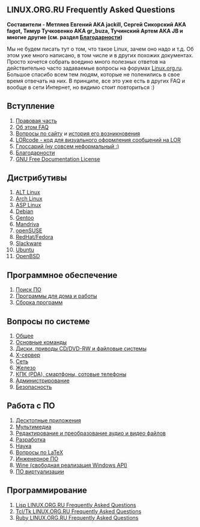 ## LINUX.ORG.RU Frequently Asked Questions

**Составители - Метляев Евгений AKA jackill, Сергей Сикорский AKA fagot,
Тимур Тучковенко AKA gr\_buza, Тучинский Артем AKA JB и многие другие
(см. раздел [Благодарности](Благодарности "wikilink"))**

Мы не будем писать тут о том, что такое Linux, зачем оно надо и т.д. Об
этом уже много написано, в том числе и в других похожих документах.
Просто хочется собрать воедино много полезных ответов на
действительно часто задаваемые вопросы на форумах
[Linux.org.ru](http://www.linux.org.ru/view-section.jsp?section=2).
Большое спасибо всем тем людям, которые не поленились в свое время
отвечать на них. В принципе, все это уже есть в других FAQ и вообще в
сети Интернет, но видимо стоит повториться :)

## Вступление

1.  [Правовая часть](Правовая_часть "wikilink")
2.  [Об этом FAQ](Об_этом_FAQ "wikilink")
3.  [Вопросы по сайту](Linux-org-ru "wikilink") и [история его
    возникновения](LOR_History "wikilink")
4.  [LORcode - код для визуального оформления сообщений на
    LOR](Lorcode "wikilink")
5.  [Глоссарий (ну совсем неформальный
    :)](Глоссарий_\(ну_совсем_неформальный_:\) "wikilink")
6.  [Благодарности](Благодарности "wikilink")
7.  [GNU Free Documentation
    License](GNU_Free_Documentation_License "wikilink")

## Дистрибутивы

1.  [ALT Linux](ALT_Linux "wikilink")
2.  [Arch Linux](Arch_Linux "wikilink")
3.  [ASP Linux](ASP_Linux "wikilink")
4.  [Debian](Debian "wikilink")
5.  [Gentoo](Gentoo "wikilink")
6.  [Mandriva](Mandriva "wikilink")
7.  [openSUSE](openSUSE "wikilink")
8.  [RedHat/Fedora](RedHat/Fedora "wikilink")
9.  [Slackware](Slackware "wikilink")
10. [Ubuntu](Ubuntu "wikilink")
11. [OpenBSD](OpenBSD "wikilink")

## Программное обеспечение

1.  [Поиск ПО](Поиск_ПО "wikilink")
2.  [Программы для дома и
    работы](Программы_для_дома_и_работы "wikilink")
3.  [Сборка программ](Сборка_программ "wikilink")

## Вопросы по системе

1.  [Общее](General "wikilink")
2.  [Основные команды](Основные_команды "wikilink")
3.  [Диски, приводы CD/DVD-RW и файловые
    системы](Диски,_приводы_CD/DVD-RW_и_файловые_системы "wikilink")
4.  [X-сервер](X-сервер "wikilink")
5.  [Сеть](Network "wikilink")
6.  [Железо](Hardware "wikilink")
7.  [КПК (PDA), смартфоны, сотовые
    телефоны](КПК_\(PDA\),_смартфоны,_сотовые_телефоны "wikilink")
8.  [Администрирование](Admin "wikilink")
9.  [Безопасность](Linux_Security_FAQ "wikilink")

## Работа с ПО

1.  [Десктопные приложения](Desktop "wikilink")
2.  [Мультимедиа](Multimedia "wikilink")
3.  [Редактирование и преобразование аудио и видео
    файлов](Редактирование_и_преобразование_аудио_и_видео_файлов "wikilink")
4.  [Разработка](Development "wikilink")
5.  [Наука](LOR-FAQ-Scientific "wikilink")
6.  [Вопросы по LaTeX](LOR-FAQ-LaTeX "wikilink")
7.  [Инженерное ПО](Инженерное_ПО "wikilink")
8.  [Wine (свободная реализация Windows API)](Wine "wikilink")
9.  [ПО виртуализации](Virtualization "wikilink")

## Программирование

1.  [Lisp LINUX.ORG.RU Frequently Asked
    Questions](lisp-lor-faq "wikilink")
2.  [Tcl/Tk LINUX.ORG.RU Frequently Asked
    Questions](tcl/tk-lor-faq "wikilink")
3.  [Ruby LINUX.ORG.RU Frequently Asked
    Questions](lor-faq-ruby "wikilink")
